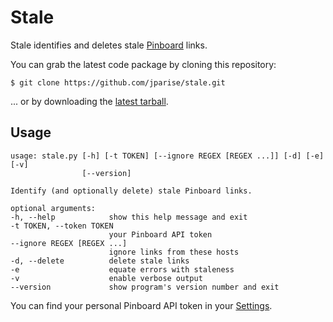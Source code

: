 # Stale

Stale identifies and deletes stale [Pinboard](http://pinboard.in/) links.

You can grab the latest code package by cloning this repository:

    $ git clone https://github.com/jparise/stale.git

... or by downloading the [latest tarball][].


## Usage

```
usage: stale.py [-h] [-t TOKEN] [--ignore REGEX [REGEX ...]] [-d] [-e] [-v]
                [--version]

Identify (and optionally delete) stale Pinboard links.

optional arguments:
-h, --help            show this help message and exit
-t TOKEN, --token TOKEN
                      your Pinboard API token
--ignore REGEX [REGEX ...]
                      ignore links from these hosts
-d, --delete          delete stale links
-e                    equate errors with staleness
-v                    enable verbose output
--version             show program's version number and exit
```

You can find your personal Pinboard API token in your [Settings][].

[latest tarball]: https://github.com/jparise/stale/tarball/master
[Settings]: https://pinboard.in/settings/password

